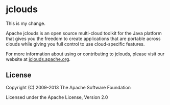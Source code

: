 jclouds
======

This is my change.

Apache jclouds is an open source multi-cloud toolkit for the Java platform that gives you the freedom to create applications that are portable across clouds while giving you full control to use cloud-specific features.

For more information about using or contributing to jclouds, please visit our website at [jclouds.apache.org](http://jclouds.apache.org/).

License
-------
Copyright (C) 2009-2013 The Apache Software Foundation

Licensed under the Apache License, Version 2.0
